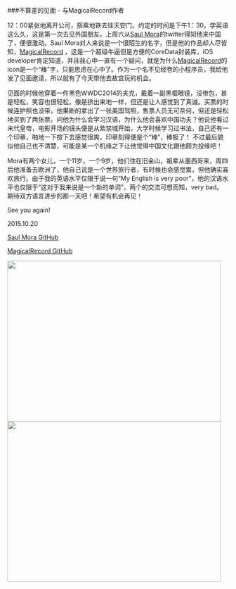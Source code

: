 ###不算差的见面 - 与MagicalRecord作者

12：00紧张地离开公司，搭乘地铁去往天安门。约定的时间是下午1：30，学英语这么久，这是第一次去见外国朋友。上周六从[Saul Mora](https://github.com/casademora)的twitter得知他来中国了，便很激动。Saul Mora对人来说是一个很陌生的名字，但是他的作品却人尽皆知，[MagicalRecord](https://github.com/magicalpanda/magicalrecord)
，这是一个超级牛逼但是方便的CoreData封装库，iOS developer肯定知道，并且我心中一直有一个疑问，就是为什么[MagicalRecord](https://github.com/magicalpanda/magicalrecord)的icon是一个“棒”字，只能思虑在心中了。作为一个名不见经卷的小程序员，我给他发了见面邀请，所以就有了今天带他去故宫玩的机会。

见面的时候他穿着一件黑色WWDC2014的夹克，戴着一副黑框眼镜，没带包，甚是轻松，笑容也很轻松，像是挤出来地一样，但还是让人感觉到了真诚。买票的时候连护照也没带，他果断的拿出了一张美国驾照，售票人员无可奈何，但还是轻松地买到了两张票。问他为什么会学习汉语，为什么他会喜欢中国功夫？他说他看过末代皇帝，电影开场的镜头便是从紫禁城开始，大学时候学习过书法，自己还有一个印章，啪地一下按下去感觉很爽，印章刻得便是个“棒”，棒极了！
不过最后貌似他自己也不清楚，可能是某一个机缘之下让他觉得中国文化跟他颇为投缘吧！

Mora有两个女儿，一个11岁，一个9岁，他们住在旧金山，祖辈从墨西哥来，周四后他准备去欧洲了，他自己说是一个世界旅行者，有时候也会感觉累，但他确实喜欢旅行。由于我的英语水平仅限于说一句“My English is very poor”，他的汉语水平也仅限于“这对于我来说是一个新的单词”，两个的交流可想而知，very bad。期待双方语言进步的那一天吧！希望有机会再见！

See you again!
 
2015.10.20

[Saul Mora GitHub](https://github.com/casademora)

[MagicalRecord GitHub](https://github.com/magicalpanda/magicalrecord)

<img src="https://raw.githubusercontent.com/coderyi/blog/master/other/images/2_meitu_1.jpg" width="486" height="365">


<img src="https://raw.githubusercontent.com/coderyi/blog/master/other/images/3.jpg" width="486" height="365">


